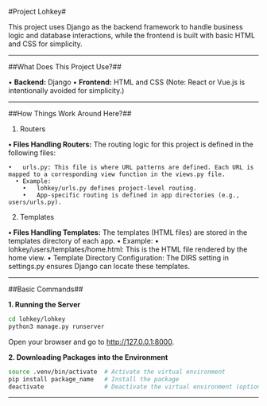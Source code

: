 #Project Lohkey#

This project uses Django as the backend framework to handle business logic and database interactions, while the frontend is built with basic HTML and CSS for simplicity.

_____________________________________________________________________________________________

##What Does This Project Use?##

•	**Backend:** Django
•	**Frontend:** HTML and CSS
(Note: React or Vue.js is intentionally avoided for simplicity.)

_____________________________________________________________________________________________

##How Things Work Around Here?##

1. Routers
   
**•	Files Handling Routers:**
The routing logic for this project is defined in the following files:

	•	urls.py: This file is where URL patterns are defined. Each URL is mapped to a corresponding view function in the views.py file.
	  •	Example:
	    •	lohkey/urls.py defines project-level routing.
	    •	App-specific routing is defined in app directories (e.g., users/urls.py).

2. Templates
   
**•	Files Handling Templates:**
The templates (HTML files) are stored in the templates directory of each app.
	•	Example:
	  •	lohkey/users/templates/home.html: This is the HTML file rendered by the home view.
	  •	Template Directory Configuration: The DIRS setting in settings.py ensures Django can locate these templates.

_____________________________________________________________________________________________

##Basic Commands##

**1. Running the Server**
```bash
cd lohkey/lohkey
python3 manage.py runserver
```
Open your browser and go to http://127.0.0.1:8000.

**2. Downloading Packages into the Environment**
```bash
source .venv/bin/activate  # Activate the virtual environment
pip install package_name   # Install the package
deactivate                 # Deactivate the virtual environment (optional)
```

_____________________________________________________________________________________________















